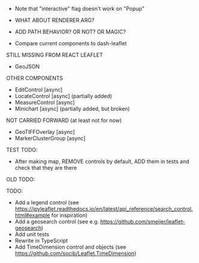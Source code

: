 * Note that "interactive" flag doesn't work on "Popup"
* WHAT ABOUT RENDERER ARG?
* ADD PATH BEHAVIOR? OR NOT? OR MAGIC?

* Compare current components to dash-leaflet

STILL MISSING FROM REACT LEAFLET

* GeoJSON

OTHER COMPONENTS

* EditControl [async]
* LocateControl [async] (partially added)
* MeasureControl [async]
* Minichart [async] (partially added, but broken)

NOT CARRIED FORWARD (at least not for now)

* GeoTIFFOverlay [async]
* MarkerClusterGroup [async]

TEST TODO:

* After making map, REMOVE controls by default, ADD them in tests and check that they are there

OLD TODO:

TODO:

* Add a legend control (see https://ipyleaflet.readthedocs.io/en/latest/api_reference/search_control.html#example for inspiration)
* Add a geosearch control (see e.g. https://github.com/smeijer/leaflet-geosearch)
* Add unit tests
* Rewrite in TypeScript
* Add TimeDimension control and objects (see https://github.com/socib/Leaflet.TimeDimension)
